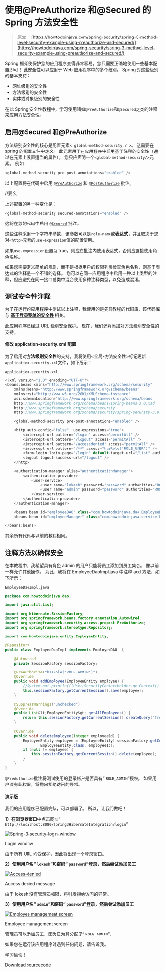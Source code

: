 # 使用@PreAuthorize 和@Secured 的 Spring 方法安全性

> 原文： [https://howtodoinjava.com/spring-security/spring-3-method-level-security-example-using-preauthorize-and-secured/](https://howtodoinjava.com/spring-security/spring-3-method-level-security-example-using-preauthorize-and-secured/)

Spring 框架使保护您的应用程序变得非常容易，您只需要正确地使用一些基本配置即可！ 此安全性可以应用于 Web 应用程序中的多个级别。 Spring 对这些级别的基本支持：

*   网址级别的安全性
*   方法级别的安全性
*   实体或对象级别的安全性

在此 Spring 安全性教程中，学习使用诸如`@PreAuthorize`和`@Secured`之类的注释来应用方法安全性。

## 启用@Secured 和@PreAuthorize

方法级别安全性的核心是配置元素`< global-method-security / >`。 这需要在 spring 的配置文件中定义。 此元素用于在应用程序中启用基于注释的安全性（通过在元素上设置适当的属性）。 您只应声明一个`<global-method-security/>`元素。 例如

```java
<global-method-security pre-post-annotations="enabled" />
```

以上配置将在代码中启用 [`@PreAuthorize`](http://static.springsource.org/spring-security/site/docs/3.0.x/apidocs/org/springframework/security/access/prepost/PreAuthorize.html "PreAuthorize annotation") 和 [`@PostAuthorize`](http://static.springsource.org/spring-security/site/docs/3.0.x/apidocs/org/springframework/security/access/prepost/PostAuthorize.html "PostAuthorize annotation") 批注。

//要么

上述配置的另一种变化是：

```java
<global-method-security secured-annotations="enabled" />
```

这将在您的代码中启用 [`@Secured`](http://static.springsource.org/spring-security/site/docs/3.0.x/apidocs/org/springframework/security/access/annotation/Secured.html "Secured annotation") 批注。

这些注释采用一个字符串参数，该参数可以是`role-name`或**表达式**，并且取决于您对`<http>`元素的`use-expression`值的配置使用。

如果`use-expression`设置为 true，则应在批注内使用表达式，否则应直接使用角色名称。

如果您需要定义简单的规则，而不是根据用户的权限列表检查角色名称，则基于表达式的注释是一个不错的选择。 您可以在同一应用程序中启用一种以上类型的注释，但应避免在同一接口或类中混合使用多种注释类型，以免造成混淆。

## 测试安全性注释

为了在运行的应用程序中测试以上注释，我使用的是先前教程的代码库，该代码库与 [**基于登录表单的安全性**](//howtodoinjava.com/spring/spring-security/login-form-based-spring-3-security-example/ "Login form based spring 3 security example") 相关。

此应用程序已经过 URL 级别安全保护。 现在，我们还将添加对方法级别安全性的支持。

#### 修改 application-security.xml 配置

为了启用对**方法级别安全性**的支持，我将使用&lt;全局-方法安全性&gt;标记更新`application-security.xml`文件，如下所示：

`application-security.xml`

```java
<?xml version="1.0" encoding="UTF-8"?>
<beans:beans xmlns="http://www.springframework.org/schema/security"
	xmlns:beans="http://www.springframework.org/schema/beans" 
	xmlns:xsi="http://www.w3.org/2001/XMLSchema-instance"
	xsi:schemaLocation="http://www.springframework.org/schema/beans
	http://www.springframework.org/schema/beans/spring-beans-3.0.xsd
	http://www.springframework.org/schema/security
	http://www.springframework.org/schema/security/spring-security-3.0.3.xsd">

	<global-method-security pre-post-annotations="enabled" />

	<http auto-config="false"  use-expressions="true">
		<intercept-url pattern="/login" access="permitAll" />
		<intercept-url pattern="/logout" access="permitAll" />
		<intercept-url pattern="/accessdenied" access="permitAll" />
		<intercept-url pattern="/**" access="hasRole('ROLE_USER')" />
		<form-login login-page="/login" default-target-url="/list" authentication-failure-url="/accessdenied" />
		<logout logout-success-url="/logout" />
	</http>

	<authentication-manager alias="authenticationManager">
        <authentication-provider>
            <user-service>
                <user name="lokesh" password="password" authorities="ROLE_USER" />
                <user name="admin" password="password" authorities="ROLE_USER,ROLE_ADMIN" />
            </user-service>
        </authentication-provider>
    </authentication-manager>

    <beans:bean id="employeeDAO" class="com.howtodoinjava.dao.EmployeeDaoImpl" />
    <beans:bean id="employeeManager" class="com.howtodoinjava.service.EmployeeManagerImpl" />

</beans:beans>

```

其余所有代码与以前的教程相同。

## 注释方法以确保安全

在本教程中，我希望具有角色 admin 的用户只能将员工添加到员工集合。 像以前一样允许其他操作。 为此，我将在 EmployeeDaoImpl.java 中注释 add 方法，如下所示：

`EmployeeDaoImpl.java`

```java
package com.howtodoinjava.dao;

import java.util.List;

import org.hibernate.SessionFactory;
import org.springframework.beans.factory.annotation.Autowired;
import org.springframework.security.access.prepost.PreAuthorize;
import org.springframework.stereotype.Repository;

import com.howtodoinjava.entity.EmployeeEntity;

@Repository
public class EmployeeDaoImpl implements EmployeeDAO  {

	@Autowired
    private SessionFactory sessionFactory;

	@PreAuthorize("hasRole('ROLE_ADMIN')")
	@Override
	public void addEmployee(EmployeeEntity employee) {
		//System.out.println(((User)SecurityContextHolder.getContext().getAuthentication().getPrincipal()).getAuthorities());
		this.sessionFactory.getCurrentSession().save(employee);
	}

	@SuppressWarnings("unchecked")
	@Override
	public List&lt;EmployeeEntity&gt; getAllEmployees() {
		return this.sessionFactory.getCurrentSession().createQuery("from Employee").list();
	}

	@Override
	public void deleteEmployee(Integer employeeId) {
		EmployeeEntity employee = (EmployeeEntity) sessionFactory.getCurrentSession().load(
				EmployeeEntity.class, employeeId);
        if (null != employee) {
        	this.sessionFactory.getCurrentSession().delete(employee);
        }
	}
}

```

`@PreAuthorize`批注将测试使用的登录帐户是否具有“ `ROLE_ADMIN`”授权。 如果用户没有此权限，将抛出拒​​绝访问的异常。

#### 演示版

我们的应用程序已配置完毕，可以部署了。 所以，让我们做吧！

**1）在浏览器窗口**中点击网址“ `http://localhost:8080/Spring3HibernateIntegration/login`”

[![Spring-3-security-login-window](img/9239c7204dbf8fa00a0c4eec4fc99e87.jpg "Login window")](https://howtodoinjava.files.wordpress.com/2013/04/spring-3-security-login-window.png)

Login window

由于所有 URL 均受保护，因此将出现一个登录窗口。

**2）使用用户名“ `lokesh`”和密码“ `password`”登录，然后尝试添加员工**

[![Access-denied](img/6f76a4af10c1cd97aa2537cae0c8159e.jpg "Access denied message")](https://howtodoinjava.files.wordpress.com/2013/04/access-denied.png)

Access denied message

由于 lokesh 没有管理员权限，将引发拒绝访问的异常。

**3）使用用户名“ `admin`”和密码“ `password`”登录，然后尝试添加员工**

[![Employee management screen](img/641b7f2a3473a963873905bb4bfe8c5c.jpg)](https://howtodoinjava.files.wordpress.com/2013/04/employee-management-screen.png)

Employee management screen

管理员可以添加员工，因为已为其分配了“ `ROLE_ADMIN`”。

如果您在运行该应用程序时遇到任何问题，请告诉我。

学习愉快！

[Download sourcecode](https://docs.google.com/file/d/0B7yo2HclmjI4czRJWWRucFBtdkU/edit?usp=sharing "Sourcecode for spring 3 method security demo application")